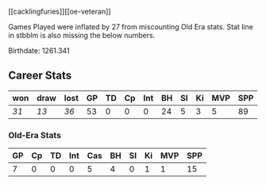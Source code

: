 [[cacklingfuries]][[oe-veteran]]

Games Played were inflated by 27 from miscounting Old Era stats. Stat line in stbblm is also missing the below numbers.

Birthdate: 1261.341

## Career Stats
| won  | draw | lost | GP   | TD   | Cp | Int | BH  | SI   | Ki   | MVP  | SPP |
|------|------|------|------|------|----|-----|-----|------|------|------|-----|
|   *31* |   *13* |   *36* |   53 |    0 |       0 |             0 |   24 |    5 |    3 |    5 |   89 |

### Old-Era Stats

| GP | Cp | TD | Int | Cas | BH | SI | Ki | MVP | SPP |
| -- | -- | -- | -- | -- | -- | -- | -- | -- | -- | 
| 7 | 0 | 0 | 0 | 5 | 4 | 0 | 1 | 1 | 15 |
